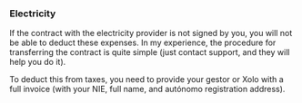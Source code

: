 ### Electricity

If the contract with the electricity provider is not signed by you, you will not be able to deduct these expenses. In my
experience, the procedure for transferring the contract is quite simple (just contact support, and they will help you do
it).

To deduct this from taxes, you need to provide your gestor or Xolo with a full invoice (with your NIE, full name, and
autónomo registration address).
